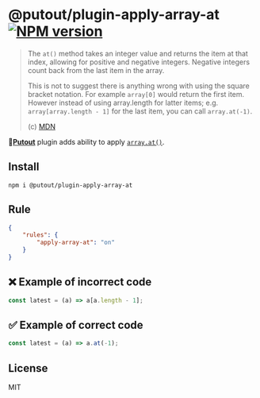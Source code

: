 # @putout/plugin-apply-array-at [![NPM version][NPMIMGURL]][NPMURL]

[NPMIMGURL]: https://img.shields.io/npm/v/@putout/plugin-apply-array-at.svg?style=flat&longCache=true
[NPMURL]: https://npmjs.org/package/@putout/plugin-apply-array-at "npm"

> The `at()` method takes an integer value and returns the item at that index, allowing for positive and negative integers. Negative integers count back from the last item in the array.
>
> This is not to suggest there is anything wrong with using the square bracket notation.
> For example `array[0]` would return the first item. However instead of using array.length for latter items; e.g. `array[array.length - 1]` for the last item, you can call `array.at(-1)`.
>
> (c) [MDN](https://developer.mozilla.org/en-US/docs/Web/JavaScript/Reference/Global_Objects/Array/at)

🐊[**Putout**](https://github.com/coderaiser/putout) plugin adds ability to apply [`array.at()`](https://github.com/tc39/proposal-relative-indexing-method).

## Install

```
npm i @putout/plugin-apply-array-at
```

## Rule

```json
{
    "rules": {
        "apply-array-at": "on"
    }
}
```

## ❌ Example of incorrect code

```ts
const latest = (a) => a[a.length - 1];
```

## ✅ Example of correct code

```ts
const latest = (a) => a.at(-1);
```

## License

MIT
